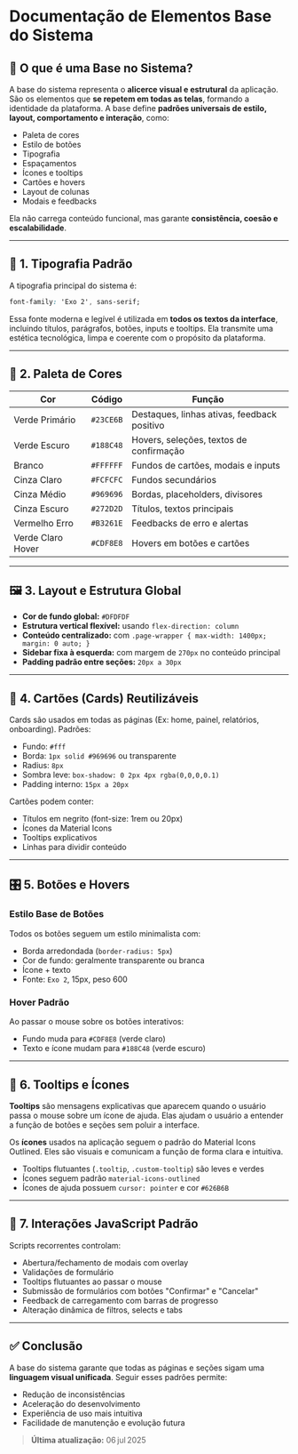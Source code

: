 
# Documentação de Elementos Base do Sistema

## 🧩 O que é uma Base no Sistema?

A base do sistema representa o **alicerce visual e estrutural** da aplicação. São os elementos que **se repetem em todas as telas**, formando a identidade da plataforma. A base define **padrões universais de estilo, layout, comportamento e interação**, como:

- Paleta de cores
- Estilo de botões
- Tipografia
- Espaçamentos
- Ícones e tooltips
- Cartões e hovers
- Layout de colunas
- Modais e feedbacks

Ela não carrega conteúdo funcional, mas garante **consistência, coesão e escalabilidade**.

---


## 🎨 1. Tipografia Padrão

A tipografia principal do sistema é:

```css
font-family: 'Exo 2', sans-serif;
```

Essa fonte moderna e legível é utilizada em **todos os textos da interface**, incluindo títulos, parágrafos, botões, inputs e tooltips. Ela transmite uma estética tecnológica, limpa e coerente com o propósito da plataforma.

---

## 🌈 2. Paleta de Cores

| Cor                | Código     | Função                                         |
|--------------------|------------|------------------------------------------------|
| Verde Primário     | `#23CE6B`  | Destaques, linhas ativas, feedback positivo    |
| Verde Escuro       | `#188C48`  | Hovers, seleções, textos de confirmação        |                    |
| Branco             | `#FFFFFF`  | Fundos de cartões, modais e inputs             |
| Cinza Claro        | `#FCFCFC`  | Fundos secundários                             |
| Cinza Médio        | `#969696`  | Bordas, placeholders, divisores                |
| Cinza Escuro       | `#272D2D`  | Títulos, textos principais                     |
| Vermelho Erro      | `#B3261E`  | Feedbacks de erro e alertas                    |
| Verde Claro Hover  | `#CDF8E8`  | Hovers em botões e cartões                     |

---

🖼️ 3. Layout e Estrutura Global
--------------------------------

*   **Cor de fundo global:** `#DFDFDF`
*   **Estrutura vertical flexível:** usando `flex-direction: column`
*   **Conteúdo centralizado:** com `.page-wrapper { max-width: 1400px; margin: 0 auto; }`
*   **Sidebar fixa à esquerda:** com margem de `270px` no conteúdo principal
*   **Padding padrão entre seções:** `20px a 30px`

---

🧱 4. Cartões (Cards) Reutilizáveis
-----------------------------------

Cards são usados em todas as páginas (Ex: home, painel, relatórios, onboarding). Padrões:

*   Fundo: `#fff`
*   Borda: `1px solid #969696` ou transparente
*   Radius: `8px`
*   Sombra leve: `box-shadow: 0 2px 4px rgba(0,0,0,0.1)`
*   Padding interno: `15px a 20px`

Cartões podem conter:

*   Títulos em negrito (font-size: 1rem ou 20px)
*   Ícones da Material Icons
*   Tooltips explicativos
*   Linhas para dividir conteúdo

---

## 🎛️ 5. Botões e Hovers

### Estilo Base de Botões

Todos os botões seguem um estilo minimalista com:

- Borda arredondada (`border-radius: 5px`)  
- Cor de fundo: geralmente transparente ou branca  
- Ícone + texto  
- Fonte: `Exo 2`, 15px, peso 600  

### Hover Padrão

Ao passar o mouse sobre os botões interativos:

- Fundo muda para `#CDF8E8` (verde claro)  
- Texto e ícone mudam para `#188C48` (verde escuro)  

---

💬 6. Tooltips e Ícones
-----------------------

**Tooltips** são mensagens explicativas que aparecem quando o usuário passa o mouse sobre um ícone de ajuda. Elas ajudam o usuário a entender a função de botões e seções sem poluir a interface.

Os **ícones** usados na aplicação seguem o padrão do Material Icons Outlined. Eles são visuais e comunicam a função de forma clara e intuitiva.

*   Tooltips flutuantes (`.tooltip`, `.custom-tooltip`) são leves e verdes
*   Ícones seguem padrão `material-icons-outlined`
*   Ícones de ajuda possuem `cursor: pointer` e cor `#626B6B`

---


🔧 7. Interações JavaScript Padrão
-----------------------------------

Scripts recorrentes controlam:

*   Abertura/fechamento de modais com overlay
*   Validações de formulário
*   Tooltips flutuantes ao passar o mouse
*   Submissão de formulários com botões "Confirmar" e "Cancelar"
*   Feedback de carregamento com barras de progresso
*   Alteração dinâmica de filtros, selects e tabs

---

✅ Conclusão
-----------

A base do sistema garante que todas as páginas e seções sigam uma **linguagem visual unificada**. Seguir esses padrões permite:

*   Redução de inconsistências
*   Aceleração do desenvolvimento
*   Experiência de uso mais intuitiva
*   Facilidade de manutenção e evolução futura

> **Última atualização:** 06 jul 2025
